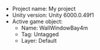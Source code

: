<!-- UNITY CODE ASSIST INSTRUCTIONS START -->
- Project name: My project
- Unity version: Unity 6000.0.49f1
- Active game object:
  - Name: WallWindowBay4m
  - Tag: Untagged
  - Layer: Default
<!-- UNITY CODE ASSIST INSTRUCTIONS END -->